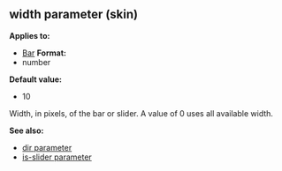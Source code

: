 ## width parameter (skin)

<!-- -->
**Applies to:**
+   [Bar](/ref/%7Bskin%7D/control/bar.md) <!-- -->
**Format:**
+   number
<!-- -->
**Default value:**
+   10


Width, in pixels, of the bar or slider. A value of 0 uses all
available width.

**See also:**
+   [dir parameter](/ref/%7Bskin%7D/param/dir.md) 
+   [is-slider parameter](/ref/%7Bskin%7D/param/is-slider.md) 